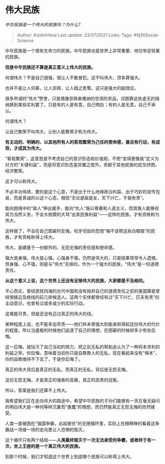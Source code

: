 # 伟大民族
*中华民族是一个伟大的民族吗？为什么?*

> Author: #JohnHexa
Last update: *23/07/2021* 
Links:
Tags: #社科Social-Science 

 
中华民族是一个很有生命力的民族。中华民族也是世界上非常重要、地位举足轻重的民族。

**但是中华民族还不算是真正意义上伟大的民族。**

何谓伟大？不是自己很强，很让人不敢冒犯。这不叫伟大，顶多算强大。

也并不是让人仰慕，让人崇拜，让人趋之若鹜。这只是强大的副效应。

很多所谓的“伟大”赞誉，只是偶像崇拜者缴纳的空洞的贡品，试图靠这些虚无的捐纳换到某些实利罢了。只是有的人是有意，自己明白；有的人是无意，自己不承认。

何谓伟大？

让自己繁荣不叫伟大，让别人能繁荣才称为伟大。

**有主动的、明确的、以其他所有人的客观繁荣为己任的使命感，兼且有行动，有成效，才成其为伟大。**

“客观繁荣”，这意思是不考虑自己的意识形态和价值观，不把“变得更像我”定义为对方的“关键利益”，而是将意识形态差异置之度外，贡献于其他民族的民生纾困，经济繁荣。

这才可以称伟大。

不必丰功伟绩，要的是这个心意，不是出于什么地缘政治利益、出于巧妙的宣传包装，而是真诚的以这个心态，相信“无论是敌是友，天下兴亡，于我有责”。

能向困境中的“敌人”伸出援手、能向“仇人”施以尊重和人道主义，而其族人能够视其为当然义务，不会大规模的大骂“出卖民族利益”——这样的民族，才有资格称为伟大。

这样做了，不会在自己困窘时反悔，咬牙切齿的怨恨“悔不该帮这些白眼狼”的民族，才有资格称得上伟大。

伟大，是建基于一份额外的、无怨无悔的责任感和使命感。

强大是身强，伟大是心强。心强身不强，仍然是伟大的，只是结果常常令人遗憾。但身强、心不强，则是与“伟大”无缘的。作为一个强大的民族，“伟大“是一份道德责任。

**从这个意义上说，这个世界上还没有足够伟大的民族，大家都是不及格的。**

平心而论，曾经恩抚四海的古代中国和没有抛弃自己的道德责任之前的美国算是曾经很接近及格线的前几排候选人。这两个实体都曾经有过“天下兴亡、匹夫有责”的主动意识，也曾有过或多或少的实际行动。

这难能可贵，但是还没有迈过真正的伟大的线。

某种程度上说，也不能多加苛责——他们并未曾强大到能承担得起这份伟大的代价的程度。所以当盛极的时候他们追逐了自己的理想，在困窘的时候却多少有些后悔。

这一后悔，就玷污了自己当初的努力，把之前无私的帮助追认为了一种将本求利的利益之举。你后悔，意味着当初你只是自欺欺人的无私，现在看起来没有“保本”，你的自欺维持不下去了，于是你后悔了。

真正的伟大背后是真正的无私，而真正的无私，背后是无怨无悔。

这份无怨无悔，才是真正的强者的高傲，真正的高贵的冠冕。

所以，答案是我们还算不上伟大。

我希望我们正在走向伟大的路途中，希望中华民族的子孙们能够有一天在毫无疑问的明白伟大是一种何等样沉重而“愚蠢”的理想，而仍然能真正无怨无悔的欣然接受。

人类一直被困在“强国争霸，此起彼伏”的无限循环里，实际上在眼睁睁的看着这争霸战一场接一场的走向更让人恐惧的毁灭。

这个循环只有两个结局——**人类最终毁灭于一次无法承受的争霸，或者终于有一次，坐上王座的是一个真正伟大的民族。**

到那个时候，我们才知道这个世界上到底哪个民族可以称得上伟大。



